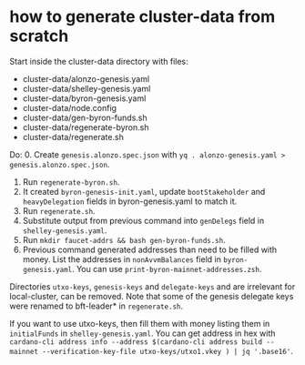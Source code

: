 # how to generate cluster-data from scratch

Start inside the cluster-data directory with files:
 - cluster-data/alonzo-genesis.yaml
 - cluster-data/shelley-genesis.yaml
 - cluster-data/byron-genesis.yaml
 - cluster-data/node.config
 - cluster-data/gen-byron-funds.sh
 - cluster-data/regenerate-byron.sh
 - cluster-data/regenerate.sh

Do:
 0. Create `genesis.alonzo.spec.json` with `yq . alonzo-genesis.yaml > genesis.alonzo.spec.json`.
 1. Run `regenerate-byron.sh`.
 2. It created `byron-genesis-init.yaml`, update `bootStakeholder` and `heavyDelegation` fields in byron-genesis.yaml to match it.
 5. Run `regenerate.sh`.
 6. Substitute output from previous command into `genDelegs` field in `shelley-genesis.yaml`.
 8. Run `mkdir faucet-addrs && bash gen-byron-funds.sh`.
 9. Previous command generated addresses than need to be filled with money. List the addresses in `nonAvvmBalances` field in `byron-genesis.yaml`. You can use `print-byron-mainnet-addresses.zsh`.

Directories `utxo-keys`, `genesis-keys` and `delegate-keys` and   are irrelevant for local-cluster, can be removed. Note that some of the genesis delegate keys were renamed to bft-leader* in `regenerate.sh`.

If you want to use utxo-keys, then fill them with money listing them in `initialFunds` in `shelley-genesis.yaml`. You can get address in hex with `cardano-cli address info --address $(cardano-cli address build --mainnet --verification-key-file utxo-keys/utxo1.vkey ) | jq '.base16'`.